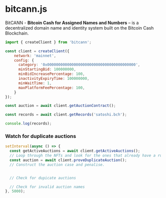 # bitcann.js

BitCANN - **Bitcoin Cash for Assigned Names and Numbers** – is a decentralized domain name and identity system built on the Bitcoin Cash Blockchain.



```js
import { createClient } from 'bitcann';

const client = createClient({
    network: 'mainnet',
    config: {
      category: '0x0000000000000000000000000000000000000000',
      minStartingBid: 100000000,
      minBidIncreasePercentage: 100,
      inactivityExpiryTime: 100000000,
      minWaitTime: 1,
      maxPlatformFeePercentage: 100,
    }
});

const auction = await client.getAuctionContract();

const records = await client.getRecords('satoshi.bch');

console.log(records);

```

### Watch for duplicate auctions

```js
setInterval(async () => {
  const getActiveAuctions = await client.getActiveAuctions();
  // Loop through the NFTs and look for the ones that already have a running auction.
  const auction = await client.proveDuplicateAuction();
  // Construct the auction case and penalise.


  // Check for dupicate auctions

  // Check for invalid auction names
}, 5000);
```